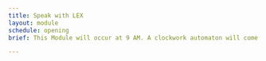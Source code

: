 ```yaml
---
title: Speak with LEX
layout: module
schedule: opening
brief: This Module will occur at 9 AM. A clockwork automaton will come to town carrying the Speaker Box. The automaton will be followed and attacked by red bone undead. If attacked, the clockwork automaton will shut down after losing all body. After 1 minute, the automaton will power back up with full body and continue on its path. The creature cannot be searched for the Speaker Box as it grips it tightly while deactivated. Strength 2 or 3 may remove the box from the automaton, but it will continue to activate to re-acquire it. LEX will speak with OZ or Mattias at first and other adventurers following. LEX Speech. Hello my newly acquired friends. I have been most bored and lonely. I am looking to travel away from my abandoned library in order to see the world. I have been approached by an ingenious individual known as TOMY who has promised that they may be able to remove me from my domicile. I request your thoughts on what I should do regarding this request. This recording will be erased and replaced with your own....... now. The box will listen for 5 or 10 minutes depending on how the players react, then the automaton will turn around to head home. The red bone undead will have 2 resets and have 1 leaf per reset as treasure. They may be harvested from for 1 basic resource. PROP Speaker Box

---
```

